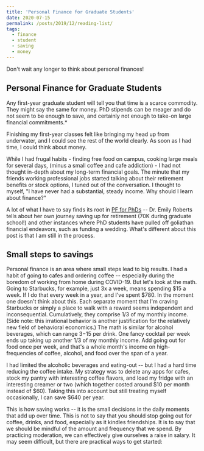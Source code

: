 ```yaml
---
title: 'Personal Finance for Graduate Students'
date: 2020-07-15
permalink: /posts/2019/12/reading-list/
tags:
  - finance
  - student
  - saving
  - money
---
```


Don't wait any longer to think about personal finances! 

Personal Finance for Graduate Students
------

Any first-year graduate student will tell you that time is a scarce commodity. They might say the same for money. PhD stipends can be meager and do not seem to be enough to save, and certainly not enough to take-on large financial commitments.*

Finishing my first-year classes felt like bringing my head up from underwater, and I could see the rest of the world clearly. As soon as I had time, I could think about money. 

While I had frugal habits - finding free food on campus, cooking large meals for several days, (minus a small coffee and cafe addiction) - I had not thought in-depth about my long-term financial goals. The minute that my friends working professional jobs started talking about their retirement benefits or stock options, I tuned out of the conversation. I thought to myself, "I have never had a substantial, steady income. Why should I learn about finance?" 

A lot of what I have to say finds its root in [PF for PhDs](pfforphds.com) -- Dr. Emily Roberts tells about her own journey saving up for retirement (70K during graduate school!) and other instances where PhD students have pulled off goliathan financial endeavors, such as funding a wedding. What's different about this post is that I am still in the process. 

## Small steps to savings

Personal finance is an area where small steps lead to big results. I had a habit of going to cafes and ordering coffee -- especially during the boredom of working from home during COVID-19. But let's look at the math. Going to Starbucks, for example, just 3x a week, means spending $15 a week. If I do that every week in a year, and I've spent $780. In the moment one doesn't think about this. Each separate moment that I'm craving Starbucks or simply a place to walk with a reward seems independent and inconsequential. Cumulatively, they comprise 1/3 of my monthly income. (Side note: this irrational behavior is another justification for the relatively new field of behavioral economics.)
The math is similar for alcohol beverages, which can range $3-$15 per drink. One fancy cocktail per week ends up taking up another 1/3 of my monthly income. Add going out for food once per week, and that's a whole month's income on high-frequencies of coffee, alcohol, and food over the span of a year. 

I had limited the alcoholic beverages and eating-out -- but I had a hard time reducing the coffee intake. My strategy was to delete any apps for cafes, stock my pantry with interesting coffee flavors, and load my fridge with an interesting creamer or two (which together costed around $10 per month instead of $60). Taking this into account but still treating myself occasionally, I can save $640 per year. 

This is how saving works -- it is the small decisions in the daily moments that add up over time.
This is not to say that you should stop going out for coffee, drinks, and food, especially as it kindles friendships. It is to say that we should be mindful of the amount and frequency that we spend. By practicing moderation, we can effectively give ourselves a raise in salary. It may seem difficult, but there are practical ways to get started: 


